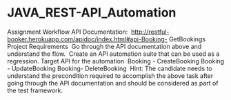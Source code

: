 # JAVA_REST-API_Automation

Assignment Workflow
API Documentation: 
http://restful-booker.herokuapp.com/apidoc/index.html#api-Booking-
GetBookings
Project Requirements 
Go through the API documentation above and understand the flow. 
Create an API automation suite that can be used as a regression.
Target API for the automation 
Booking - CreateBooking
Booking - UpdateBooking
Booking- DeleteBooking 
Hint: The candidate needs to understand the precondition required to accomplish the
above task after going through the API documentation and should be considered as
part of the test framework.
